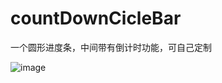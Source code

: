 # countDownCicleBar
一个圆形进度条，中间带有倒计时功能，可自己定制

![image](https://github.com/huaminghui/countDownCicleBar/tree/master/gif/1111.gif ) 
